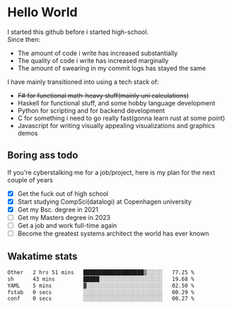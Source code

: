 # Hello World

I started this github before i started high-school.  
Since then:
- The amount of code i write has increased substantially
- The quality of code i write has increased marginally
- The amount of swearing in my commit logs has stayed the same

I have mainly transitioned into using a tech stack of:
- ~~F# for functional math-heavy stuff(mainly uni calculations)~~
- Haskell for functional stuff, and some hobby language development
- Python for scripting and for backend development
- C for something i need to go really fast(gonna learn rust at some point)
- Javascript for writing visually appealing visualizations and graphics demos

## Boring ass todo
If you're cyberstalking me for a job/project, here is my plan for the next couple of years
- [x] Get the fuck out of high school
- [x] Start studying CompSci(datalogi) at Copenhagen university
- [x] Get my Bsc. degree in 2021
- [ ] Get my Masters degree in 2023
- [ ] Get a job and work full-time again
- [ ] Become the greatest systems architect the world has ever known

## Wakatime stats
<!--START_SECTION:waka-->

```txt
Other   2 hrs 51 mins   ███████████████████▒░░░░░   77.25 %
sh      43 mins         █████░░░░░░░░░░░░░░░░░░░░   19.68 %
YAML    5 mins          ▓░░░░░░░░░░░░░░░░░░░░░░░░   02.50 %
fstab   0 secs          ░░░░░░░░░░░░░░░░░░░░░░░░░   00.29 %
conf    0 secs          ░░░░░░░░░░░░░░░░░░░░░░░░░   00.27 %
```

<!--END_SECTION:waka-->
